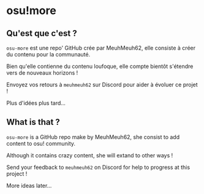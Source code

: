 # **osu!more**

## Qu'est que c'est ?

```osu-more``` est une repo' GitHub crée par MeuhMeuh62, elle consiste à créer du contenu pour la communauté.

Bien qu'elle contienne du contenu loufoque, elle compte bientôt s'étendre vers de nouveaux horizons !

Envoyez vos retours à ```meuhmeuh62``` sur Discord pour aider à évoluer ce projet !

Plus d'idées plus tard...

## What is that ?

```osu-more``` is a GitHub repo make by MeuhMeuh62, she consist to add content to osu! community.

Although it contains crazy content, she will extand to other ways !

Send your feedback to ```meuhmeuh62``` on Discord for help to progress at this project !

More ideas later...
